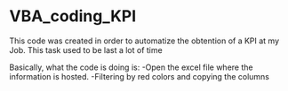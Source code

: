 # VBA_coding_KPI
This code was created in order to automatize the obtention of a KPI at my Job. This task used to be last a lot of time

Basically, what the code is doing is:
-Open the excel file where the information is hosted.
-Filtering by red colors and copying the columns
